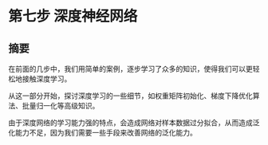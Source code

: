 <!--Copyright © Microsoft Corporation. All rights reserved.
  适用于[License](https://github.com/Microsoft/ai-edu/blob/master/LICENSE.md)版权许可-->

# 第七步  深度神经网络

## 摘要

在前面的几步中，我们用简单的案例，逐步学习了众多的知识，使得我们可以更轻松地接触深度学习。

从这一部分开始，探讨深度学习的一些细节，如权重矩阵初始化、梯度下降优化算法、批量归一化等高级知识。

由于深度网络的学习能力强的特点，会造成网络对样本数据过分拟合，从而造成泛化能力不足，因为我们需要一些手段来改善网络的泛化能力。
